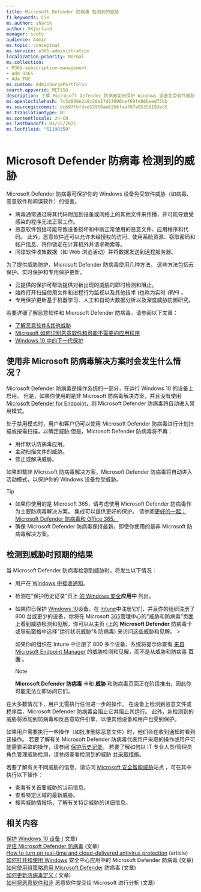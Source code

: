 ```yaml
---
title: Microsoft Defender 防病毒 检测到的威胁
f1.keywords: CSH
ms.author: sharik
author: SKjerland
manager: scotv
audience: Admin
ms.topic: conceptual
ms.service: o365-administration
localization_priority: Normal
ms.collection:
- M365-subscription-management
- Adm_O365
- Adm_TOC
ms.custom: AdminSurgePortfolio
search.appverid: MET150
description: 了解 Microsoft Defender 防病毒如何保护 Windows 设备免受软件威胁（如病毒、恶意软件和间谍软件）的侵害。
ms.openlocfilehash: 7c5d000e2a8c30e17d1f890cef69fe88beed75bb
ms.sourcegitcommit: dcb97fbfdae52960ae62b6faa707a05358193ed5
ms.translationtype: MT
ms.contentlocale: zh-CN
ms.lasthandoff: 03/25/2021
ms.locfileid: "51198359"
---
```

# <a name="threats-detected-by-microsoft-defender-antivirus"></a>Microsoft Defender 防病毒 检测到的威胁

Microsoft Defender 防病毒可保护你的 Windows 设备免受软件威胁（如病毒、恶意软件和间谍软件）的侵害。

- 病毒通常通过将其代码附加到设备或网络上的其他文件来传播，并可能导致受感染的程序无法正常工作。
- 恶意软件包括可能导致设备损坏和中断正常使用的恶意文件、应用程序和代码。 此外，恶意软件还可以允许未经授权的访问、使用系统资源、窃取密码和帐户信息、将你锁定在计算机外并请求勒索等。
- 间谍软件收集数据（如 Web 浏览活动）并将数据发送到远程服务器。
 
为了提供威胁防护，Microsoft Defender 防病毒使用几种方法。 这些方法包括云保护、实时保护和专用保护更新。

- 云提供的保护可帮助提供对新出现的威胁的即时检测和阻止。
- 始终打开扫描使用文件和进程行为监视以及其他技术 (也称为实时 *保护) 。*
- 专用保护更新基于机器学习、人工和自动大数据分析以及深度威胁防御研究。 

若要详细了解恶意软件和 Microsoft Defender 防病毒，请参阅以下文章： 

- [了解恶意软件&其他威胁](/windows/security/threat-protection/intelligence/understanding-malware)
- [Microsoft 如何识别恶意软件和可能不需要的应用程序](/windows/security/threat-protection/intelligence/criteria)
- [Windows 10 中的下一代保护](/windows/security/threat-protection/microsoft-defender-antivirus/microsoft-defender-antivirus-in-windows-10)

## <a name="what-happens-when-a-non-microsoft-antivirus-solution-is-used"></a>使用非 Microsoft 防病毒解决方案时会发生什么情况？ 

Microsoft Defender 防病毒是操作系统的一部分，在运行 Windows 10 的设备上启用。 但是，如果你使用的是非 Microsoft 防病毒解决方案，并且没有使用 [Microsoft Defender for Endpoint，](/windows/security/threat-protection/microsoft-defender-atp/microsoft-defender-advanced-threat-protection)则 Microsoft Defender 防病毒将自动进入禁用模式。  

处于禁用模式时，用户和客户仍可以使用 Microsoft Defender 防病毒进行计划扫描或按需扫描，以确定威胁;但是，Microsoft Defender 防病毒将不再：

- 用作默认防病毒应用。
- 主动扫描文件的威胁。
- 修正或解决威胁。

如果卸载非 Microsoft 防病毒解决方案，Microsoft Defender 防病毒将自动进入活动模式，以保护你的 Windows 设备免受威胁。

> [!TIP]
> - 如果你使用的是 Microsoft 365，请考虑使用 Microsoft Defender 防病毒作为主要防病毒解决方案。 集成可以提供更好的保护。 请参阅[更好的一起：Microsoft Defender 防病毒和 Office 365。](/windows/security/threat-protection/microsoft-defender-antivirus/office-365-microsoft-defender-antivirus)
> - 确保 Microsoft Defender 防病毒保持最新，即使你使用的是非 Microsoft 防病毒解决方案。

## <a name="what-to-expect-when-threats-are-detected"></a>检测到威胁时预期的结果

当 Microsoft Defender 防病毒检测到威胁时，将发生以下情况：

- 用户在 [Windows 中接收通知](https://support.microsoft.com/windows/8942c744-6198-fe56-4639-34320cf9444e)。 
- 检测在"保护历史记录"页上 [的 Windows 安全](/windows/security/threat-protection/windows-defender-security-center/windows-defender-security-center)**应用中** 列出。  
- 如果你已保护 [Windows 10](secure-win-10-pcs.md)设备，在 [Intune](/mem/intune/enrollment/windows-enrollment-methods)中注册它们，并且你的组织注册了 800 台或更少的设备，你将在 Microsoft <a href="https://go.microsoft.com/fwlink/p/?linkid=2024339" target="_blank">365</a>管理中心的"威胁和防病毒"页面上看到威胁检测和见解，你可以从主页 (上的 **Microsoft Defender** 防病毒卡或导航窗格中选择"运行状况威胁"& 防病毒) 来访问这些威胁和见解。  >  

    如果你的组织在 Intune 中注册了 800 多个设备，系统将提示你查看 [来自 Microsoft Endpoint Manager](/mem/endpoint-manager-overview) 的威胁检测和见解，而不是从威胁和防病毒 **页面** 。
 
    > [!NOTE]
    > **Microsoft Defender 防病毒** 卡和 **威胁** 和防病毒页面正在阶段推出，因此你可能无法立即访问它们。

在大多数情况下，用户无需执行任何进一步的操作。 在设备上检测到恶意文件或程序后，Microsoft Defender 防病毒会阻止它并阻止其运行。 此外，新检测到的威胁将添加到防病毒和反恶意软件引擎，以便其他设备和用户也受到保护。  

如果用户需要执行一些操作（如批准删除恶意文件）时，他们会在收到通知时看到该操作。 若要了解有关 Microsoft Defender 防病毒代表用户采取的操作或用户可能需要采取的操作，请参阅 [保护历史记录](https://support.microsoft.com/office/f1e5fd95-09b4-46d1-b8c7-1059a1e09708)。 若要了解如何以 IT 专业人员/管理员角色管理威胁检测，请参阅查看检测到的威胁 [并采取措施](review-threats-take-action.md)。

若要了解有关不同威胁的信息，请访问 <a href="https://www.microsoft.com/wdsi/threats" target="_blank">Microsoft 安全智能威胁</a>站点 ，可在其中执行以下操作： 

- 查看有关首要威胁的当前信息。
- 查看特定区域的最新威胁。
- 搜索威胁情报场，了解有关特定威胁的详细信息。

## <a name="related-content"></a>相关内容

[保护 Windows 10 设备 (](secure-windows-10-devices.md) 文章) \
[评估 Microsoft Defender 防病毒](/windows/security/threat-protection/microsoft-defender-antivirus/evaluate-microsoft-defender-antivirus) (文章) \
[How to turn on real-time and cloud-delivered antivirus protection](/mem/intune/user-help/turn-on-defender-windows#turn-on-real-time-and-cloud-delivered-protection) (article) \
[如何打开和使用 Windows](/windows/security/threat-protection/microsoft-defender-antivirus/microsoft-defender-security-center-antivirus) 安全中心应用中的 Microsoft Defender 防病毒 (文章) \
[如何使用组策略启用 Microsoft Defender](/mem/intune/user-help/turn-on-defender-windows#turn-on-windows-defender) 防病毒 (文章) \
[如何更新防病毒定义 (](/mem/intune/user-help/turn-on-defender-windows#update-your-antivirus-definitions) 文章) \
[如何将恶意软件和非](/microsoft-365/security/office-365-security/submitting-malware-and-non-malware-to-microsoft-for-analysis) 恶意软件提交给 Microsoft 进行分析 (文章) 
